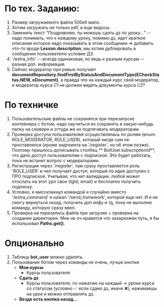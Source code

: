 # По тех. Заданию:

1. Размер загружаемого файла 500кб мало.
2. Хотим загружать не только pdf, а еще видосы.
3. Заменить текст *"Поздравляю, ты можешь сдать дз по уроку..."* -- надо понимать, что к каждому уроку, помимо дз, идет
   краткое описание которое надо показывать в этом сообщении => добавить что-то вроде **Lesson.description**, мы хотим дублировать в сообщении пользователю условие ДЗ.
4. '/extra_info' -- всегда одинаковая, но ведь к разным курсам -- разная доп. информация.
5. Сейчас модератор при ревью получает **documentRepository.findFirstByStatusAndDocumentType(ECheckStatus.NEW, eDocument)**, а правда что на каждый курс свой модератор, и модератор курса *C1* не должен видеть документы курса *C2*?

# По техничке
1. Пользовательские файлы не сохранятся при перезапуске контейнера с ботом, надо научиться их сохранять в какую-нибудь папку на сервере и оттуда же их подтягивать модераторам.
2. Проверка доступа пользователей осуществлялась по ролям (enum: ROLE_MODERATOR, ROLE_USER), который нигде сам не
   проставлялся (кроме эндпоинта на '/register', но об этом позже). Поэтому пришлось дописывать столбец **
   BotUser.subscriptionId**, что дало доступ пользователям с подпиской. Это будет работать, пока не встанет вопрос с модераторами.
3. Регистрация через '/register', там сразу проставляется роль 'ROLE_USER' и чел получает доступ, который по идее
   доступен с ПРО подпиской. Учитывая, что нет валидации, любой может отослать на этот урл свои {tgId, email} и
   бесплатно получить подписку.
4. Условно, я мисскликнул командой и случайно вместо '/extra_command' я нажал '/send_homework', которой еще нет. И я не
   смогу вернуться назад, получить доп инфу и тд, пока не выполню команду, которую сразу ввел.
5. Проверка на перезапись файла при загрузке + проверка на создание директории. Мне не оч нравится что захаркожен путь, я бы использовал **Paths.get()**.

# Опционально
1. Таблицу **bot_user** можно удалять.
2. Пользование ботом через команды не очень, лучше кнопки
    - **Мои курсы**
        - Курсы пользователя
    - **Сдать дз**
        - Курсы пользователя, по нажатию на каждый -> уроки курса со статусом (условно ✅ если сдано дз, иначе ❌), нажимаешь на урок и можно отправлять дз.
    - **Везде есть кнопка назад...**